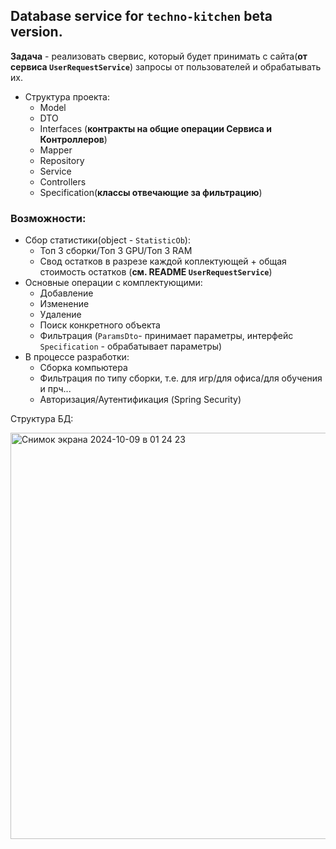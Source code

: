 ## Database service for `techno-kitchen` beta version.
**Задача** - реализовать свервис, который будет принимать с сайта(**от сервиса `UserRequestService`**) запросы от пользователей и обрабатывать их.
- Структура проекта:
  - Model
  - DTO
  - Interfaces (**контракты на общие операции Сервиса и Контроллеров**)
  - Mapper
  - Repository
  - Service
  - Controllers
  - Specification(**классы отвечающие за фильтрацию**)

### Возможности:
- Сбор статистики(object - `StatisticOb`):
  - Топ 3 сборки/Топ 3 GPU/Топ 3 RAM
  - Свод остатков в разрезе каждой коплектующей + общая стоимость остатков (**см. README `UserRequestService`**)
- Основные операции с комплектующими:
  - Добавление
  - Изменение
  - Удаление
  - Поиск конкретного объекта
  - Фильтрация (`ParamsDto`- принимает параметры, интерфейс `Specification` - обрабатывает параметры)
 - В процессе разработки:
   - Сборка компьютера
   - Фильтрация по типу сборки, т.е. для игр/для офиса/для обучения и прч...
   - Авторизация/Аутентификация (Spring Security)

Структура БД:

<img width="650" alt="Снимок экрана 2024-10-09 в 01 24 23" src="https://github.com/user-attachments/assets/5da6d50d-e3d9-48dc-b43d-4c01755f9c8b">
